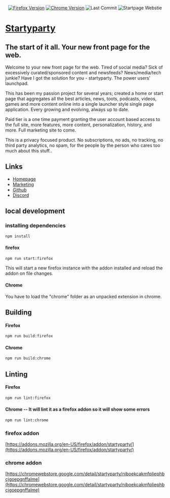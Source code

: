<div align="center">
  
[![Firefox Version](https://img.shields.io/badge/dynamic/json?url=https%3A%2F%2Fraw.githubusercontent.com%2Farbitrarily%2Fstartpage-addons%2Fmaster%2Ffirefox%2Fmanifest.json&query=%24.version&logo=firefox&label=Firefox%20Version)](https://addons.mozilla.org/en-US/firefox/addon/startyparty/)
[![Chrome Version](https://img.shields.io/badge/dynamic/json?url=https%3A%2F%2Fraw.githubusercontent.com%2Farbitrarily%2Fstartpage-addons%2Fmaster%2Fchrome%2Fmanifest.json&query=%24.version&logo=googlechrome&label=Chrome%20Version)](https://chromewebstore.google.com/detail/startyparty/niboekcakmfpliephbcjgoepgnffalme)
![Last Commit](https://img.shields.io/github/last-commit/arbitrarily/startpage-addons?display_timestamp=committer)
![Startpage Webstie](https://img.shields.io/website?url=https%3A%2F%2Fstartyparty.dev%2F)
</div>
  
# [Startyparty](https://startyparty.dev/)

## The start of it all. Your new front page for the web.

Welcome to your new front page for the web. Tired of social media? Sick of excessively curated/sponsored content and newsfeeds? News/media/tech junkie? Have I got the solution for you - startyparty. The power users' launchpad.

This has been my passion project for several years; created a home or start page that aggregates all the best articles, news, toots, podcasts, videos, games and more content online into a single launcher style single page application. Every growing and evolving, always up to date.

Paid tier is a one time payment granting the user account based access to the full site, more features, more content, personalization, history, and more. Full marketing site to come.

This is a privacy focused product. No subscriptions, no ads, no tracking, no third party analytics, no spam, for the people by the person who cares too much about this stuff..

## Links

- [Homepage](https://startyparty.dev/)
- [Marketing](https://marketing.startyparty.dev/)
- [Github](https://github.com/arbitrarily/startyparty-addons)
- [Discord](https://discord.gg/32HjYnctSg)

## local development

### installing dependencies

```bash
npm install
```

#### firefox

```bash
npm run start:firefox
```

This will start a new firefox instance with the addon installed and reload the addon on file changes.

#### Chrome

You have to load the "chrome" folder as an unpacked extension in chrome.

## Building

#### Firefox

```bash
npm run build:firefox
```

#### Chrome

```bash
npm run build:chrome
```

## Linting

#### Firefox

```bash
npm run lint:firefox
```

#### Chrome -- It will lint it as a firefox addon so it will show some errors

```bash
npm run lint:chrome
```


### firefox addon
[https://addons.mozilla.org/en-US/firefox/addon/startyparty/](https://addons.mozilla.org/en-US/firefox/addon/startyparty/)

### chrome addon
[https://chromewebstore.google.com/detail/startyparty/niboekcakmfpliephbcjgoepgnffalme](https://chromewebstore.google.com/detail/startyparty/niboekcakmfpliephbcjgoepgnffalme)
